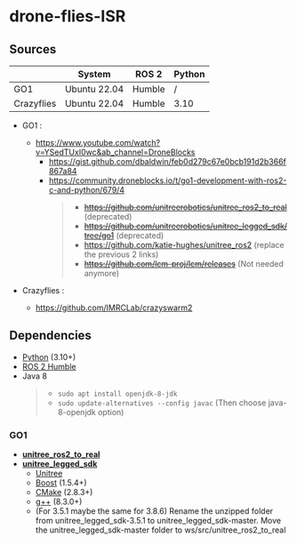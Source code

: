 # drone-flies-ISR

## Sources

| | System | ROS 2 | Python |
| ------- | ------- | ------- | ------ |
| GO1 | Ubuntu 22.04 | Humble | / |
| Crazyflies | Ubuntu 22.04 | Humble | 3.10 |

- GO1 :
  - https://www.youtube.com/watch?v=YSedTUxI0wc&ab_channel=DroneBlocks
    - https://gist.github.com/dbaldwin/feb0d279c67e0bcb191d2b366f867a84
    - https://community.droneblocks.io/t/go1-development-with-ros2-c-and-python/679/4
      > - ~~https://github.com/unitreerobotics/unitree_ros2_to_real~~ (deprecated)
      > - ~~https://github.com/unitreerobotics/unitree_legged_sdk/tree/go1~~ (deprecated)
      > - https://github.com/katie-hughes/unitree_ros2 (replace the previous 2 links)
      > - ~~https://github.com/lcm-proj/lcm/releases~~ (Not needed anymore)

- Crazyflies :
  - https://github.com/IMRCLab/crazyswarm2

## Dependencies

- [Python](https://www.python.org/) (3.10+)
- [ROS 2 Humble](https://docs.ros.org/en/humble/index.html)
- Java 8
  > - `sudo apt install openjdk-8-jdk`
  > - `sudo update-alternatives --config javac`
  > (Then choose java-8-openjdk option)

### GO1
- [**unitree_ros2_to_real**](https://github.com/unitreerobotics/unitree_ros2_to_real)
- [**unitree_legged_sdk**](https://github.com/unitreerobotics/unitree_legged_sdk/tree/go1)
  - [Unitree](https://www.unitree.com/download) 
  - [Boost](https://www.boost.org) (1.5.4+)
  - [CMake](https://www.cmake.org) (2.8.3+)
  - [g++](https://gcc.gnu.org) (8.3.0+)
  - (For 3.5.1 maybe the same for 3.8.6) Rename the unzipped folder from unitree_legged_sdk-3.5.1 to unitree_legged_sdk-master.
    Move the unitree_legged_sdk-master folder to ws/src/unitree_ros2_to_real
